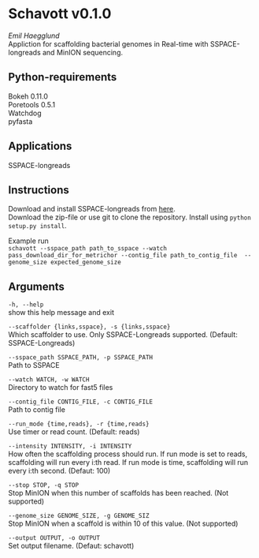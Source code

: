 Schavott v0.1.0
========
*Emil Haegglund*  
Appliction for scaffolding bacterial genomes in Real-time with SSPACE-longreads
and MinION sequencing.

Python-requirements
-------------
Bokeh 0.11.0  
Poretools 0.5.1  
Watchdog  
pyfasta  

Applications
-------------
SSPACE-longreads  

Instructions
------------
Download and install SSPACE-longreads from [here](http://www.baseclear.com/genomics/bioinformatics/basetools/SSPACE-longread).  
Download the zip-file or use git to clone the repository. Install using `python setup.py install`.

Example run  
`schavott --sspace_path path_to_sspace --watch pass_download_dir_for_metrichor --contig_file path_to_contig_file  --genome_size expected_genome_size`

Arguments
---------
  `-h, --help`  
  show this help message and exit
    
  `--scaffolder {links,sspace}, -s {links,sspace}`  
 Which scaffolder to use. Only SSPACE-Longreads supported. (Default: SSPACE-Longreads)  
   
  `--sspace_path SSPACE_PATH, -p SSPACE_PATH `  
Path to SSPACE  
  
  `--watch WATCH, -w WATCH`  
Directory to watch for fast5 files  
  
`--contig_file CONTIG_FILE, -c CONTIG_FILE`  
Path to contig file  
  
`--run_mode {time,reads}, -r {time,reads}`  
Use timer or read count. (Default: reads)  
  
`--intensity INTENSITY, -i INTENSITY`  
How often the scaffolding process should run. If run mode is set to reads, scaffolding will run every i:th read. If run mode is time, scaffolding will run every i:th second. (Defaut: 100)  
  
`--stop STOP, -q STOP`  
Stop MinION when this number of scaffolds has been reached. (Not supported)  
    
`--genome_size GENOME_SIZE, -g GENOME_SIZ`  
Stop MinION when a scaffold is within 10 of this value. (Not supported)  
    
`--output OUTPUT, -o OUTPUT`  
Set output filename. (Defaut: schavott)  
